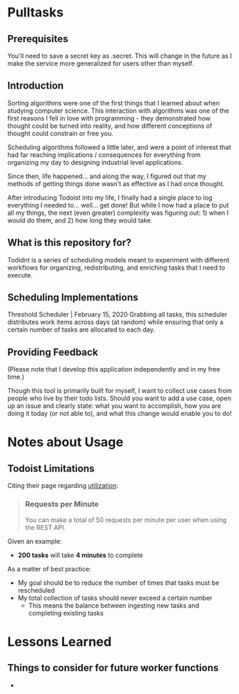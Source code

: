 # Pulltasks

## Prerequisites
You'll need to save a secret key as .secret. This will change in the future as I make the service more generalized for users other than myself.

## Introduction
Sorting algorithms were one of the first things that I learned about when studying computer science. This interaction with algorithms was one of the first reasons I fell in love with programming - they demonstrated how thought could be turned into reality, and how different conceptions of thought could constrain or free you.

Scheduling algorithms followed a little later, and were a point of interest that had far reaching implications / consequences for everything from organizing my day to designing industrial level applications.

Since then, life happened... and along the way, I figured out that my methods of getting things done wasn't as effective as I had once thought.

After introducing Todoist into my life, I finally had a single place to log everything I needed to... well... get done! But while I now had a place to put all my things, the next (even greater) complexity was figuring out: 1) when I would do them, and 2) how long they would take.

## What is this repository for?
Todidnt is a series of scheduling models meant to experiment with different workflows for organizing, redistributing, and enriching tasks that I need to execute.

## Scheduling Implementations
Threshold Scheduler | February 15, 2020
Grabbing all tasks, this scheduler distributes work items across days (at random) while ensuring that only a certain number of tasks are allocated to each day.

## Providing Feedback
(Please note that I develop this application independently and in my free time.)

Though this tool is primarily built for myself, I want to collect use cases from people who live by their todo lists. Should you want to add a use case, open up an issue and clearly state: what you want to accomplish, how you are doing it today (or not able to), and what this change would enable you to do!


# Notes about Usage

## Todoist Limitations

Citing their page regarding [utilization](https://developer.todoist.com/rest/v1/#limits):

>### **Requests per Minute**
>You can make a total of 50 requests per minute per user when using the REST API.

Given an example:
 - **200 tasks** will take **4 minutes** to complete

As a matter of best practice:
 - My goal should be to reduce the number of times that tasks must be rescheduled
 - My total collection of tasks should never exceed a certain number
    - This means the balance between ingesting new tasks and completing existing tasks

# Lessons Learned

## Things to consider for future worker functions

 -
